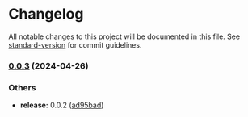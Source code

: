 # Changelog

All notable changes to this project will be documented in this file. See [standard-version](https://github.com/conventional-changelog/standard-version) for commit guidelines.

### [0.0.3](https://github.com/rrrrrrrrrrr-org/eslint-config-custom/compare/v0.0.5...v0.0.3) (2024-04-26)


### Others

* **release:** 0.0.2 ([ad95bad](https://github.com/rrrrrrrrrrr-org/eslint-config-custom/commit/ad95bad29df95ece820d3210b201f7e5337a900b))

